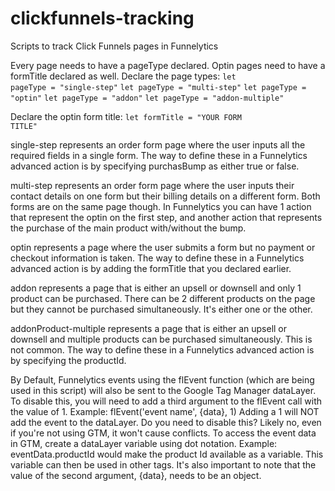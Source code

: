 # clickfunnels-tracking
Scripts to track Click Funnels pages in Funnelytics

Every page needs to have a pageType declared. 
Optin pages need to have a formTitle declared as well.
Declare the page types:
<code>let pageType = "single-step"</code>
<code>let pageType = "multi-step"</code>
<code>let pageType = "optin"</code>
<code>let pageType = "addon"</code>
<code>let pageType = "addon-multiple"</code>

Declare the optin form title:
<code>let formTitle = "YOUR FORM TITLE"</code>

single-step represents an order form page where the user inputs all the required fields in a single form.
    The way to define these in a Funnelytics advanced action is by specifying purchasBump as either true or false.

multi-step represents an order form page where the user inputs their contact details on one form but their 
    billing details on a different form. Both forms are on the same page though.
    In Funnelytics you can have 1 action that represent the optin on the first step, 
        and another action that represents the purchase of the main product with/without the bump.


optin represents a page where the user submits a form but no payment or checkout information is taken. 
    The way to define these in a Funnelytics advanced action is by adding the formTitle that you declared earlier.

addon represents a page that is either an upsell or downsell and only 1 product can be purchased. 
    There can be 2 different products on the page but they cannot be purchased simultaneously. It's either one or the other. 


addonProduct-multiple represents a page that is either an upsell or downsell and multiple products can be purchased simultaneously. This is not common.
    The way to define these in a Funnelytics advanced action is by specifying the productId.

By Default, Funnelytics events using the flEvent function (which are being used in this script) will also be sent to the Google Tag Manager dataLayer.
    To disable this, you will need to add a third argument to the flEvent call with the value of 1.
    Example: flEvent('event name', {data}, 1)
    Adding a 1 will NOT add the event to the dataLayer.
    Do you need to disable this? Likely no, even if you're not using GTM, it won't cause conflicts.
    To access the event data in GTM, create a dataLayer variable using dot notation. 
    Example: eventData.productId would make the product Id available as a variable. This variable can then be used in other tags.
    It's also important to note that the value of the second argument, {data}, needs to be an object.
